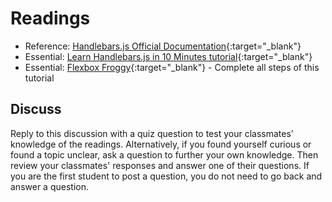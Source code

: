 # Readings

- Reference: [Handlebars.js Official Documentation](http://handlebarsjs.com/){:target="_blank"}
- Essential: [Learn Handlebars.js in 10 Minutes tutorial](http://tutorialzine.com/2015/01/learn-handlebars-in-10-minutes/){:target="_blank"}
- Essential: [Flexbox Froggy](https://flexboxfroggy.com/){:target="_blank"} - Complete all steps of this tutorial

## Discuss

Reply to this discussion with a quiz question to test your classmates’ knowledge of the readings. Alternatively, if you found yourself curious or found a topic unclear, ask a question to further your own knowledge. Then review your classmates' responses and answer one of their questions. If you are the first student to post a question, you do not need to go back and answer a question.
